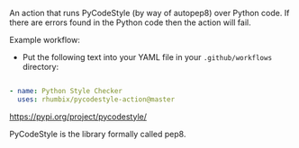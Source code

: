 An action that runs PyCodeStyle (by way of autopep8) over Python code. If there are errors found in the Python code then the action will fail.

Example workflow:
* Put the following text into your YAML file in your `.github/workflows` directory:
```yaml

- name: Python Style Checker
  uses: rhumbix/pycodestyle-action@master
```

https://pypi.org/project/pycodestyle/

PyCodeStyle is the library formally called pep8.
